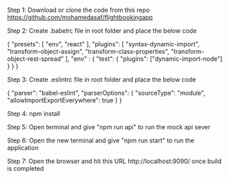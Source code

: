 
Step 1: Download or clone the code from this repo https://github.com/mohamedasaf/flightbookingapp

Step 2: Create .babelrc file in root folder and place the below code

{ "presets": [ "env", "react" ], "plugins": [ "syntax-dynamic-import", "transform-object-assign", "transform-class-properties", "transform-object-rest-spread" ], "env" : { "test": { "plugins": ["dynamic-import-node"] } } }

Step 3: Create .eslintrc file in root folder and place the below code

{ "parser": "babel-eslint", "parserOptions": { "sourceType": "module", "allowImportExportEverywhere": true } }

Step 4: npm install

Step 5: Open terminal and give "npm run api" to run the mock api sever

Step 6: Open the new terminal and give "npm run start" to run the application

Step 7: Open the browser and hit this URL http://localhost:9090/ once build is completed
